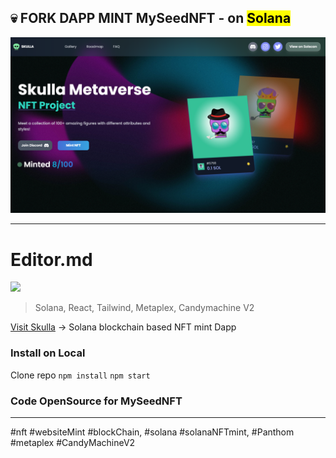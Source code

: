 ## 💀 FORK DAPP MINT MySeedNFT - on <mark>Solana</mark>

![cover](./cover.png)

---

# Editor.md

![](https://pandao.github.io/editor.md/images/logos/editormd-logo-180x180.png)

> Solana, React, Tailwind, Metaplex, Candymachine V2


[Visit Skulla](https://skullamint.netlify.app/ "Visit MySeedNFT!") -> Solana blockchain based NFT mint Dapp

### Install on Local
Clone repo
`npm install`
`npm start`

### Code OpenSource for MySeedNFT 
---

#nft #websiteMint #blockChain, #solana #solanaNFTmint, #Panthom #metaplex #CandyMachineV2
